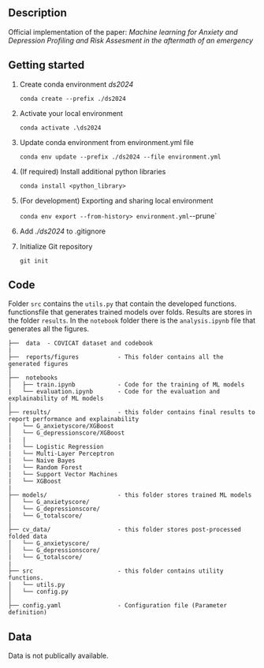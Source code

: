 ## Description
Official implementation of the paper: *Machine learning for Anxiety and Depression Profiling and Risk Assesment in the aftermath of an emergency*

## Getting started

1. Create conda environment *ds2024*
   
   `conda create --prefix ./ds2024`

2. Activate your local environment

    `conda activate .\ds2024`

3. Update conda environment from environment.yml file

    `conda env update --prefix ./ds2024 --file environment.yml`

4. (If required) Install additional python libraries

    `conda install <python_library>`

4. (For development) Exporting and sharing local environment

    `conda env export --from-history> environment.yml`--prune`

5. Add *./ds2024* to .gitignore

6. Initialize Git repository

    `git init`

## Code
Folder `src` contains the `utils.py` that contain the developed functions. functionsfile that generates trained models over folds. Results are stores in the folder `results`. In the `notebook` folder there is the `analysis.ipynb` file that generates all the figures.

```
├──  data  - COVICAT dataset and codebook
|
├──  reports/figures           - This folder contains all the generated figures
│ 
├──  notebooks
│   ├── train.ipynb            - Code for the training of ML models
|   └── evaluation.ipynb       - Code for the evaluation and explainability of ML models
│
├── results/                   - this folder contains final results to report performance and explainability
│   └── G_anxietyscore/XGBoost
│   └── G_depressionscore/XGBoost
|   |
|   └── Logistic Regression
|   └── Multi-Layer Perceptron
|   └── Naive Bayes
|   └── Random Forest
|   └── Support Vector Machines
|   └── XGBoost
|
├── models/                    - this folder stores trained ML models
│   └── G_anxietyscore/
│   └── G_depressionscore/
|   └── G_totalscore/
│
├── cv_data/                   - this folder stores post-processed folded data
│   └── G_anxietyscore/
│   └── G_depressionscore/
|   └── G_totalscore/
|
├── src                        - this folder contains utility functions.
│   └── utils.py
│   └── config.py
│
├── config.yaml                - Configuration file (Parameter definition)
```

## Data
Data is not publically available.
    







